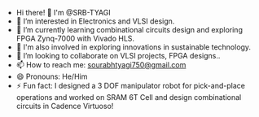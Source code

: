 - Hi there! 👋 I'm @SRB-TYAGI
- 👀 I’m interested in Electronics and VLSI design.
- 🌱 I’m currently learning combinational circuits design and exploring FPGA Zynq-7000 with Vivado HLS.
- 💼 I'm also involved in exploring innovations in sustainable technology.
- 💞️ I’m looking to collaborate on VLSI projects, FPGA designs..
- 📫 How to reach me: sourabhtyagi750@gmail.com
- 😄 Pronouns: He/Him
- ⚡ Fun fact: I designed a 3 DOF manipulator robot for pick-and-place operations and worked on SRAM 6T Cell and design combinational circuits in Cadence Virtuoso!

<!---
SRB-TYAGI/SRB-TYAGI is a ✨ special ✨ repository because its `README.md` (this file) appears on your GitHub profile.
You can click the Preview link to take a look at your changes.
--->

